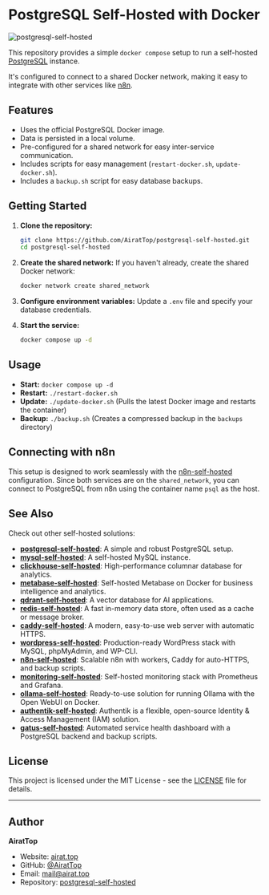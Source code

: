 # PostgreSQL Self-Hosted with Docker

![postgresql-self-hosted](https://repository-images.githubusercontent.com/1070266134/cf88736c-7e39-4330-887d-b08793d8708a)

This repository provides a simple `docker compose` setup to run a self-hosted [PostgreSQL](https://www.postgresql.org/) instance.

It's configured to connect to a shared Docker network, making it easy to integrate with other services like [n8n](https://github.com/AiratTop/n8n-self-hosted).

## Features

- Uses the official PostgreSQL Docker image.
- Data is persisted in a local volume.
- Pre-configured for a shared network for easy inter-service communication.
- Includes scripts for easy management (`restart-docker.sh`, `update-docker.sh`).
- Includes a `backup.sh` script for easy database backups.

## Getting Started

1.  **Clone the repository:**
    ```bash
    git clone https://github.com/AiratTop/postgresql-self-hosted.git
    cd postgresql-self-hosted
    ```

2.  **Create the shared network:**
    If you haven't already, create the shared Docker network:
    ```bash
    docker network create shared_network
    ```

3.  **Configure environment variables:**
    Update a `.env` file and specify your database credentials.

4.  **Start the service:**
    ```bash
    docker compose up -d
    ```

## Usage

-   **Start:** `docker compose up -d`
-   **Restart:** `./restart-docker.sh`
-   **Update:** `./update-docker.sh` (Pulls the latest Docker image and restarts the container)
-   **Backup:** `./backup.sh` (Creates a compressed backup in the `backups` directory)

## Connecting with n8n

This setup is designed to work seamlessly with the [n8n-self-hosted](https://github.com/AiratTop/n8n-self-hosted) configuration. Since both services are on the `shared_network`, you can connect to PostgreSQL from n8n using the container name `psql` as the host.

## See Also

Check out other self-hosted solutions:

-   [**postgresql-self-hosted**](https://github.com/AiratTop/postgresql-self-hosted): A simple and robust PostgreSQL setup.
-   [**mysql-self-hosted**](https://github.com/AiratTop/mysql-self-hosted): A self-hosted MySQL instance.
-   [**clickhouse-self-hosted**](https://github.com/AiratTop/clickhouse-self-hosted): High-performance columnar database for analytics.
-   [**metabase-self-hosted**](https://github.com/AiratTop/metabase-self-hosted): Self-hosted Metabase on Docker for business intelligence and analytics.
-   [**qdrant-self-hosted**](https://github.com/AiratTop/qdrant-self-hosted): A vector database for AI applications.
-   [**redis-self-hosted**](https://github.com/AiratTop/redis-self-hosted): A fast in-memory data store, often used as a cache or message broker.
-   [**caddy-self-hosted**](https://github.com/AiratTop/caddy-self-hosted): A modern, easy-to-use web server with automatic HTTPS.
-   [**wordpress-self-hosted**](https://github.com/AiratTop/wordpress-self-hosted): Production-ready WordPress stack with MySQL, phpMyAdmin, and WP-CLI.
-   [**n8n-self-hosted**](https://github.com/AiratTop/n8n-self-hosted): Scalable n8n with workers, Caddy for auto-HTTPS, and backup scripts.
-   [**monitoring-self-hosted**](https://github.com/AiratTop/monitoring-self-hosted): Self-hosted monitoring stack with Prometheus and Grafana.
-   [**ollama-self-hosted**](https://github.com/AiratTop/ollama-self-hosted): Ready-to-use solution for running Ollama with the Open WebUI on Docker.
-   [**authentik-self-hosted**](https://github.com/AiratTop/authentik-self-hosted): Authentik is a flexible, open-source Identity & Access Management (IAM) solution.
-   [**gatus-self-hosted**](https://github.com/AiratTop/gatus-self-hosted): Automated service health dashboard with a PostgreSQL backend and backup scripts.

## License

This project is licensed under the MIT License - see the [LICENSE](LICENSE) file for details.

---

## Author

**AiratTop**

- Website: [airat.top](https://airat.top)
- GitHub: [@AiratTop](https://github.com/AiratTop)
- Email: [mail@airat.top](mailto:mail@airat.top)
- Repository: [postgresql-self-hosted](https://github.com/AiratTop/postgresql-self-hosted)